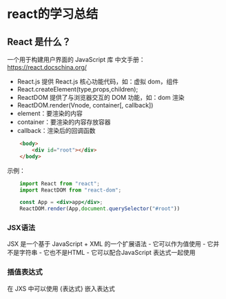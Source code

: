 # react的学习总结

## React 是什么？
一个用于构建用户界面的 JavaScript 库
中文手册：https://react.docschina.org/



- React.js 提供 React.js 核心功能代码，如：虚拟 dom，组件
- React.createElement(type,props,children);
- ReactDOM 提供了与浏览器交互的 DOM 功能，如：dom 渲染
- ReactDOM.render(Vnode, container[, callback])
- element：要渲染的内容
- container：要渲染的内容存放容器
- callback：渲染后的回调函数

```html
    <body>
        <div id="root"></div>
    </body>
```

示例：
```jsx
    import React from "react";
    import ReactDOM from "react-dom";

    const App = <div>app</div>;
    ReactDOM.render(App,document.querySelector("#root"))


```
### JSX语法
JSX 是一个基于 JavaScript + XML 的一个扩展语法
    - 它可以作为值使用
    - 它并不是字符串
    - 它也不是HTML
    - 它可以配合JavaScript 表达式一起使用
### 插值表达式
在 JXS 中可以使用 {表达式} 嵌入表达式
